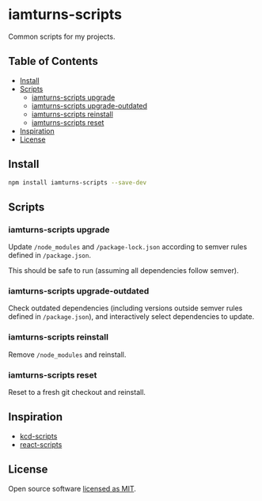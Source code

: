 # iamturns-scripts

Common scripts for my projects.

## Table of Contents

<!-- START doctoc generated TOC please keep comment here to allow auto update -->
<!-- DON'T EDIT THIS SECTION, INSTEAD RE-RUN doctoc TO UPDATE -->

- [Install](#install)
- [Scripts](#scripts)
  - [iamturns-scripts upgrade](#iamturns-scripts-upgrade)
  - [iamturns-scripts upgrade-outdated](#iamturns-scripts-upgrade-outdated)
  - [iamturns-scripts reinstall](#iamturns-scripts-reinstall)
  - [iamturns-scripts reset](#iamturns-scripts-reset)
- [Inspiration](#inspiration)
- [License](#license)

<!-- END doctoc generated TOC please keep comment here to allow auto update -->

## Install

```bash
npm install iamturns-scripts --save-dev
```

## Scripts

### iamturns-scripts upgrade

Update `/node_modules` and `/package-lock.json` according to semver rules defined in `/package.json`.

This should be safe to run (assuming all dependencies follow semver).

### iamturns-scripts upgrade-outdated

Check outdated dependencies (including versions outside semver rules defined in `/package.json`), and interactively select dependencies to update.

### iamturns-scripts reinstall

Remove `/node_modules` and reinstall.

### iamturns-scripts reset

Reset to a fresh git checkout and reinstall.

## Inspiration

- [kcd-scripts](https://github.com/kentcdodds/kcd-scripts)
- [react-scripts](https://github.com/facebook/create-react-app/tree/next/packages/react-scripts)

## License

Open source software [licensed as MIT](https://github.com/iamturns/iamturns-scripts/blob/master/LICENSE).
